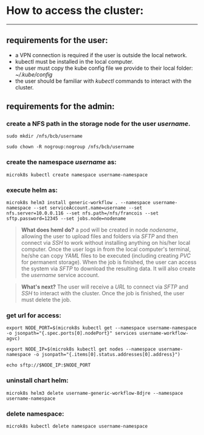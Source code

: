 # How to access the cluster:
---

## requirements for the user:
- a VPN connection is required if the user is outside the local network.
- kubectl must be installed in the local computer.
- the user must copy the kube config file we provide to their local folder: *~/.kube/config*
- the user should be familiar with *kubectl* commands to interact with the cluster.

## requirements for the admin: 
### create a NFS path in the storage node for the user *username*. 

``sudo mkdir /nfs/bcb/username``

``sudo chown -R nogroup:nogroup /nfs/bcb/username``

### create the namespace *username* as:

``microk8s kubectl create namespace username-namespace``

### execute helm as:

``microk8s helm3 install generic-workflow . --namespace username-namespace --set serviceAccount.name=username --set nfs.server=10.0.0.116 --set nfs.path=/nfs/francois --set sftp.password=12345 --set jobs.node=nodename``

> **What does heml do?** a pod will be created in node *nodename*, allowing the user to upload files and folders via *SFTP* and then connect via *SSH* to work without installing anything on his/her local computer. Once the user logs in from the local computer's terminal, he/she can copy *YAML* files to be executed (including creating *PVC* for permanent storage). When the job is finished, the user can access the system via *SFTP* to download the resulting data. It will also create the *username* service account.

> **What's next?** The user will receive a *URL* to connect via *SFTP* and *SSH* to interact with the cluster. Once the job is finished, the user must delete the job.

### get url for access:

``export NODE_PORT=$(microk8s kubectl get --namespace username-namespace -o jsonpath="{.spec.ports[0].nodePort}" services username-workflow-agvc)``

``export NODE_IP=$(microk8s kubectl get nodes --namespace username-namespace -o jsonpath="{.items[0].status.addresses[0].address}")``

``echo sftp://$NODE_IP:$NODE_PORT``


### uninstall chart helm:
``microk8s helm3 delete username-generic-workflow-8djre --namespace username-namespace``

### delete namespace:
``microk8s kubectl delete namespace username-namespace``    
